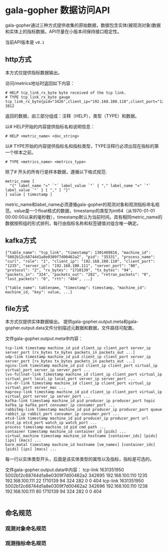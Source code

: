 # gala-gopher 数据访问API

gala-gopher通过三种方式提供收集的原始数据，数据包含实体(被观测对象)数据和实体上的指标数据。API尽量在小版本间保持接口稳定性。

当前API版本是 `v0.1`

## http方式

本方式仅提供指标数据输出。

访问/metrics地址时返回如下内容：

```
# HELP tcp_link_rx_byte byte received of the tcp link.
# TYPE tcp_link_rx_byte gauge
tcp_link_rx_byte{pid="3426",client_ip="192.168.100.110",client_port="1235",server_ip="192.168.100.110",server_port="22"} 3812
```

返回的数据，由三部分组成：注释（HELP），类型（TYPE）和数据。

以# HELP开始的内容提供指标名和说明信息：

```
# HELP <metric_name> <doc_string>
```

以# TYPE开始的内容提供指标名和指标类型，TYPE注释行必须出现在指标的第一个样本之前。

```
# TYPE <metrics_name> <metrics_type>
```

除了# 开头的所有行是样本数据，遵循以下格式规范:

```
metric_name [
  "{" label_name "=" `"` label_value `"` { "," label_name "=" `"` label_value `"` } [ "," ] "}"
] value [ timestamp ]
```

metric_name和label_name必须遵循gala-gopher的观测对象和观测指标命名规范。value是一个float格式的数据，timestamp的类型为int64（从1970-01-01 00:00:00以来的毫秒数），timestamp默认为当前时间。具有相同metric_name的数据按照组的形式排列，每行由指标名称和标签键值对组合唯一确定。

## kafka方式

```
{"table_name": "tcp_link", "timestamp": 1301469816, "machine_id": "5002b12c68744d1a8e0309f7d00462a2", "pid": "35331", "process_name": "curl", "role": "1", "client_ip": "192.168.100.110", "client_port": "1235", "server_ip": "192.168.100.111", "server_port": "80", "protocol": "2", "rx_bytes": "1710139", "tx_bytes": "94", "packets_in": "324", "packets_out": "282", "retran_packets": "0", "lost_packets": "0", "rtt": "404", ...}
```

```
{"table_name": tablename, "timestamp": timestamp, "machine_id": machine_id, "key": value, ...}
```

## file方式

本方式仅提供实体数据输出。
提供gala-gopher.output.meta和gala-gopher.output.data文件分别描述元数据和数据，文件路径可配置。

文件gala-gopher.output.meta中内容：

```
tcp-link timestamp machine_id pid client_ip client_port server_ip server_port [rx_bytes tx_bytes packets_in packets_out ...]
udp-link timestamp machine_id pid client_ip client_port server_ip server_port [rx_bytes tx_bytes packets_in packets_out ...]
nginx-link timestamp machine_id pid client_ip client_port virtual_ip virtual_port server_ip server_port ...
lvs-fullnat-link timestamp machine_id client_ip client_port virtual_ip virtual_port local_ip local_port server_ip server_port ...
lvs-dr-link timestamp machine_id client_ip client_port virtual_ip virtual_port server_mac ...
haproxy-link timestamp machine_id pid client_ip client_port virtual_ip virtual_port server_ip server_port ...
kafka-link timestamp machine_id pid producer_ip producer_port topic kafka_ip kafka_port consumer_ip consumer_port ...
rabbitmq-link timestamp machine_id pid producer_ip producer_port queue rabbit_ip rabbit_port consumer_ip consumer_port ...
etcd-link timestamp machine_id pid producer_ip producer_port url etcd_ip etcd_port watch_ip watch_port ...
process timestamp machine_id pid cmd path ...
container timestamp machine_id container_id [pids] ...
virtual_machine timestamp machine_id hostname [container_ids] [pids] [ips] [macs] ...
bare_matal timestamp machine_id hostname [vm_names] [container_ids] [pids] [ips] [macs] ...

```
每一行以实体类型开头，后面是该实体类型的属性以及指标，指标是可选的。

文件gala-gopher.output.data中内容：
tcp-link 1631351950 5002b12c68744d1a8e0309f7d00462a2 342695 192.168.100.110 1235 192.168.100.111 22 1710139 94 324 282 0 0 404
tcp-link 1631351950 5002b12c68744d1a8e0309f7d00462a2 342696 192.168.100.110 1238 192.168.100.111 80 1710139 94 324 282 0 0 404
```

```

## 命名规范

### 观测对象命名规范

### 观测指标命名规范
